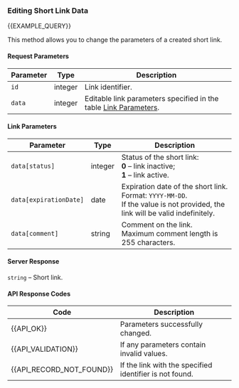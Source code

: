 ### Editing Short Link Data
{{EXAMPLE_QUERY}}

This method allows you to change the parameters of a created short link.

#### Request Parameters

 Parameter  | Type     | Description
-----------|---------|-----------
`id`       | integer | Link identifier.
`data`     | integer | Editable link parameters specified in the table [Link Parameters](#update-data).

#### <span data-anchor="update-data">Link Parameters</span>

 Parameter             | Type     | Description
----------------------|---------|-----------
`data[status]`        | integer | Status of the short link:<br>**0** – link inactive;<br>**1** – link active.
`data[expirationDate]`| date    | Expiration date of the short link.<br>Format: `YYYY-MM-DD`.<br>If the value is not provided, the link will be valid indefinitely.
`data[comment]`       | string  | Comment on the link.<br>Maximum comment length is 255 characters.

#### Server Response

`string` – Short link.

#### API Response Codes

Code                      | Description
-------------------------|----
{{API_OK}}               | Parameters successfully changed.
{{API_VALIDATION}}       | If any parameters contain invalid values.
{{API_RECORD_NOT_FOUND}} | If the link with the specified identifier is not found.
